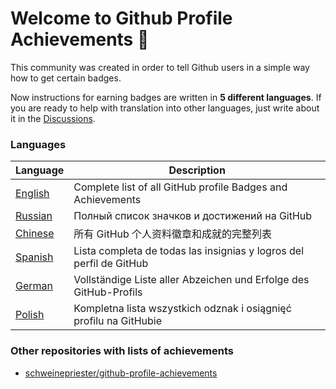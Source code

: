 # Welcome to Github Profile Achievements 👋

This community was created in order to tell Github users in a simple way how to get certain badges.

Now instructions for earning badges are written in **5 different languages**. If you are ready to help with translation into other languages, just write about it in the [Discussions](https://github.com/orgs/github-profile-achievements/discussions).

### Languages

| Language | Description |
| --- | --- |
| [English](https://github-profile-achievements.github.io/english) | Complete list of all GitHub profile Badges and Achievements |
| [Russian](https://github-profile-achievements.github.io/russian) | Полный список значков и достижений на GitHub |
| [Chinese](https://github-profile-achievements.github.io/chinese) | 所有 GitHub 个人资料徽章和成就的完整列表 |
| [Spanish](https://github-profile-achievements.github.io/spanish) | Lista completa de todas las insignias y logros del perfil de GitHub |
| [German](https://github-profile-achievements.github.io/german) | Vollständige Liste aller Abzeichen und Erfolge des GitHub-Profils |
| [Polish](https://github-profile-achievements.github.io/polish) | Kompletna lista wszystkich odznak i osiągnięć profilu na GitHubie |

### Other repositories with lists of achievements

- [schweinepriester/github-profile-achievements](https://github.com/Schweinepriester/github-profile-achievements)
